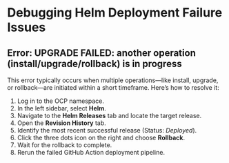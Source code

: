# Debugging Helm Deployment Failure Issues

## Error: UPGRADE FAILED: another operation (install/upgrade/rollback) is in progress

This error typically occurs when multiple operations—like install, upgrade, or rollback—are initiated within a short timeframe. Here’s how to resolve it:

1. Log in to the OCP namespace.
2. In the left sidebar, select **Helm**.
3. Navigate to the **Helm Releases** tab and locate the target release.
4. Open the **Revision History** tab.
5. Identify the most recent successful release (Status: _Deployed_).
6. Click the three dots icon on the right and choose **Rollback**.
7. Wait for the rollback to complete.
8. Rerun the failed GitHub Action deployment pipeline.
